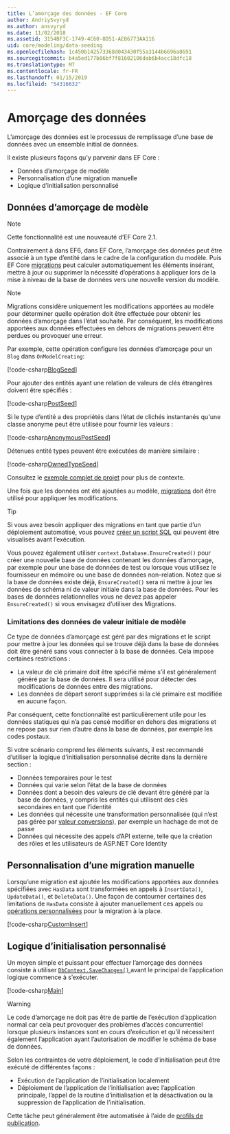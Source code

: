 ```yaml
---
title: L’amorçage des données - EF Core
author: AndriySvyryd
ms.author: ansvyryd
ms.date: 11/02/2018
ms.assetid: 3154BF3C-1749-4C60-8D51-AE86773AA116
uid: core/modeling/data-seeding
ms.openlocfilehash: 1c450b142573368d043430f55a3144b6696a8691
ms.sourcegitcommit: b4a5ed177b86bf7f81602106dab6b4acc18dfc18
ms.translationtype: MT
ms.contentlocale: fr-FR
ms.lasthandoff: 01/15/2019
ms.locfileid: "54316632"
---
```

# <a name="data-seeding"></a>Amorçage des données

L’amorçage des données est le processus de remplissage d’une base de données avec un ensemble initial de données.

Il existe plusieurs façons qu'y parvenir dans EF Core :
* Données d’amorçage de modèle
* Personnalisation d’une migration manuelle
* Logique d’initialisation personnalisé

## <a name="model-seed-data"></a>Données d’amorçage de modèle

> [!NOTE]
> Cette fonctionnalité est une nouveauté d’EF Core 2.1.

Contrairement à dans EF6, dans EF Core, l’amorçage des données peut être associé à un type d’entité dans le cadre de la configuration du modèle. Puis EF Core [migrations](xref:core/managing-schemas/migrations/index) peut calculer automatiquement les éléments insérant, mettre à jour ou supprimer la nécessité d’opérations à appliquer lors de la mise à niveau de la base de données vers une nouvelle version du modèle.

> [!NOTE]
> Migrations considère uniquement les modifications apportées au modèle pour déterminer quelle opération doit être effectuée pour obtenir les données d’amorçage dans l’état souhaité. Par conséquent, les modifications apportées aux données effectuées en dehors de migrations peuvent être perdues ou provoquer une erreur.

Par exemple, cette opération configure les données d’amorçage pour un `Blog` dans `OnModelCreating`:

[!code-csharp[BlogSeed](../../../samples/core/Modeling/DataSeeding/DataSeedingContext.cs?name=BlogSeed)]

Pour ajouter des entités ayant une relation de valeurs de clés étrangères doivent être spécifiés :

[!code-csharp[PostSeed](../../../samples/core/Modeling/DataSeeding/DataSeedingContext.cs?name=PostSeed)]

Si le type d’entité a des propriétés dans l’état de clichés instantanés qu'une classe anonyme peut être utilisée pour fournir les valeurs :

[!code-csharp[AnonymousPostSeed](../../../samples/core/Modeling/DataSeeding/DataSeedingContext.cs?name=AnonymousPostSeed)]

Détenues entité types peuvent être exécutées de manière similaire :

[!code-csharp[OwnedTypeSeed](../../../samples/core/Modeling/DataSeeding/DataSeedingContext.cs?name=OwnedTypeSeed)]

Consultez le [exemple complet de projet](https://github.com/aspnet/EntityFramework.Docs/tree/master/samples/core/Modeling/DataSeeding) pour plus de contexte.

Une fois que les données ont été ajoutées au modèle, [migrations](xref:core/managing-schemas/migrations/index) doit être utilisé pour appliquer les modifications.

> [!TIP]
> Si vous avez besoin appliquer des migrations en tant que partie d’un déploiement automatisé, vous pouvez [créer un script SQL](xref:core/managing-schemas/migrations/index#generate-sql-scripts) qui peuvent être visualisés avant l’exécution.

Vous pouvez également utiliser `context.Database.EnsureCreated()` pour créer une nouvelle base de données contenant les données d’amorçage, par exemple pour une base de données de test ou lorsque vous utilisez le fournisseur en mémoire ou une base de données non-relation. Notez que si la base de données existe déjà, `EnsureCreated()` sera ni mettre à jour les données de schéma ni de valeur initiale dans la base de données. Pour les bases de données relationnelles vous ne devez pas appeler `EnsureCreated()` si vous envisagez d’utiliser des Migrations.

### <a name="limitations-of-model-seed-data"></a>Limitations des données de valeur initiale de modèle

Ce type de données d’amorçage est géré par des migrations et le script pour mettre à jour les données qui se trouve déjà dans la base de données doit être généré sans vous connecter à la base de données. Cela impose certaines restrictions :
* La valeur de clé primaire doit être spécifié même s’il est généralement généré par la base de données. Il sera utilisé pour détecter des modifications de données entre des migrations.
* Les données de départ seront supprimées si la clé primaire est modifiée en aucune façon.

Par conséquent, cette fonctionnalité est particulièrement utile pour les données statiques qui n’a pas censé modifier en dehors des migrations et ne repose pas sur rien d’autre dans la base de données, par exemple les codes postaux.

Si votre scénario comprend les éléments suivants, il est recommandé d’utiliser la logique d’initialisation personnalisé décrite dans la dernière section :
* Données temporaires pour le test
* Données qui varie selon l’état de la base de données
* Données dont a besoin des valeurs de clé devant être généré par la base de données, y compris les entités qui utilisent des clés secondaires en tant que l’identité
* Les données qui nécessite une transformation personnalisée (qui n’est pas gérée par [valeur conversions](xref:core/modeling/value-conversions)), par exemple un hachage de mot de passe
* Données qui nécessite des appels d’API externe, telle que la création des rôles et les utilisateurs de ASP.NET Core Identity

## <a name="manual-migration-customization"></a>Personnalisation d’une migration manuelle

Lorsqu’une migration est ajoutée les modifications apportées aux données spécifiées avec `HasData` sont transformées en appels à `InsertData()`, `UpdateData()`, et `DeleteData()`. Une façon de contourner certaines des limitations de `HasData` consiste à ajouter manuellement ces appels ou [opérations personnalisées](xref:core/managing-schemas/migrations/operations) pour la migration à la place.

[!code-csharp[CustomInsert](../../../samples/core/Modeling/DataSeeding/Migrations/20181102235626_Initial.cs?name=CustomInsert)]

## <a name="custom-initialization-logic"></a>Logique d’initialisation personnalisé

Un moyen simple et puissant pour effectuer l’amorçage des données consiste à utiliser [ `DbContext.SaveChanges()` ](xref:core/saving/index) avant le principal de l’application logique commence à s’exécuter.

[!code-csharp[Main](../../../samples/core/Modeling/DataSeeding/Program.cs?name=CustomSeeding)]

> [!WARNING]
> Le code d’amorçage ne doit pas être de partie de l’exécution d’application normal car cela peut provoquer des problèmes d’accès concurrentiel lorsque plusieurs instances sont en cours d’exécution et qu’il nécessitent également l’application ayant l’autorisation de modifier le schéma de base de données.

Selon les contraintes de votre déploiement, le code d’initialisation peut être exécuté de différentes façons :
* Exécution de l’application de l’initialisation localement
* Déploiement de l’application de l’initialisation avec l’application principale, l’appel de la routine d’initialisation et la désactivation ou la suppression de l’application de l’initialisation.

Cette tâche peut généralement être automatisée à l’aide de [profils de publication](https://docs.microsoft.com/en-us/aspnet/core/host-and-deploy/visual-studio-publish-profiles).
